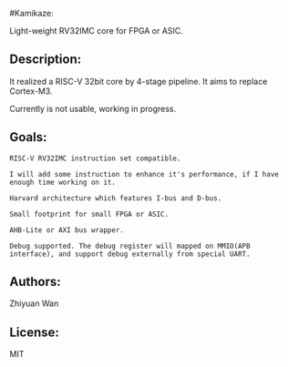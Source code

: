 #Kamikaze: 

Light-weight RV32IMC core for FPGA or ASIC.

Description:
---------

It realized a RISC-V 32bit core by 4-stage pipeline. It aims to replace Cortex-M3.

Currently is not usable, working in progress.


Goals:
---------

	RISC-V RV32IMC instruction set compatible.

	I will add some instruction to enhance it's performance, if I have enough time working on it.

	Harvard architecture which features I-bus and D-bus.

	Small footprint for small FPGA or ASIC.

	AHB-Lite or AXI bus wrapper.

	Debug supported. The debug register will mapped on MMIO(APB interface), and support debug externally from special UART.

Authors:
----------

Zhiyuan Wan

License:  
----------

MIT


